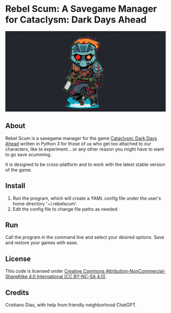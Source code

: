 # Rebel Scum: A Savegame Manager for Cataclysm: Dark Days Ahead

![](./resources/rebel_scum.png)

## About

Rebel Scum is a savegame manager for the game [Cataclysm: Dark Days Ahead](https://cataclysmdda.org/) written in Python 3 for those of us who get too attached to our characters, like to experiment… or any other reason you might have to want to go save scumming.

It is designed to be cross-platform and to work with the latest stable version of the game.

## Install
1. Run the program, which will create a YAML config file under the user's home directory '~/.rebelscum'.
2. Edit the config file to change file paths as needed.

## Run
Call the program in the command line and select your desired options. Save and restore your games with ease.

## License
This code is licensed under [Creative Commons Attribution-NonCommercial-ShareAlike 4.0 International (CC BY-NC-SA 4.0)](https://creativecommons.org/licenses/by-nc-sa/4.0/).

## Credits

Cristiano Dias, with help from friendly neighborhood ChatGPT.